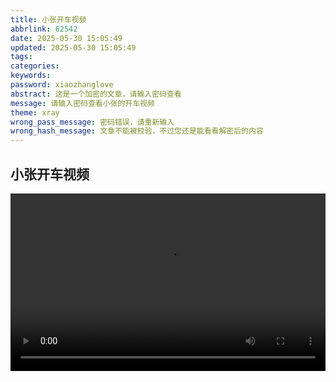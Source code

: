 ```yaml
---
title: 小张开车视频
abbrlink: 62542
date: 2025-05-30 15:05:49
updated: 2025-05-30 15:05:49
tags:
categories:
keywords:
password: xiaozhanglove
abstract: 这是一个加密的文章，请输入密码查看
message: 请输入密码查看小张的开车视频
theme: xray
wrong_pass_message: 密码错误，请重新输入
wrong_hash_message: 文章不能被校验，不过您还是能看看解密后的内容
---
```


## 小张开车视频

<div style="position: relative; width: 100%; height: 0; padding-bottom: 56.25%;">
  <video width="100%" height="100%" controls style="position: absolute; top: 0; left: 0;">
    <source src="https://dlink.host/1drv/aHR0cHM6Ly8xZHJ2Lm1zL3YvYy81YjQ2ZmEzMThhOTY2YjUxL0VhNngwN3RobHdSQWpMR1J6aW9icTZnQmhCQmVrSGhMZEQyOFVEazBEY1UxTmc_ZT1hekw3c1g.mp4" type="video/mp4">
    您的浏览器不支持视频标签。
  </video>
</div>
